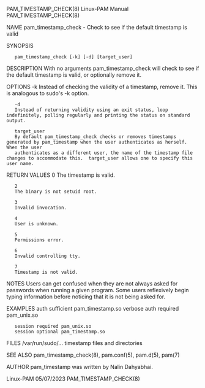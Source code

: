 PAM_TIMESTAMP_CHECK(8)						       Linux-PAM Manual							PAM_TIMESTAMP_CHECK(8)

NAME
       pam_timestamp_check - Check to see if the default timestamp is valid

SYNOPSIS

       pam_timestamp_check [-k] [-d] [target_user]

DESCRIPTION
       With no arguments pam_timestamp_check will check to see if the default timestamp is valid, or optionally remove it.

OPTIONS
       -k
	   Instead of checking the validity of a timestamp, remove it. This is analogous to sudo's -k option.

       -d
	   Instead of returning validity using an exit status, loop indefinitely, polling regularly and printing the status on standard output.

       target_user
	   By default pam_timestamp_check checks or removes timestamps generated by pam_timestamp when the user authenticates as herself. When the user
	   authenticates as a different user, the name of the timestamp file changes to accommodate this.  target_user allows one to specify this user name.

RETURN VALUES
       0
	   The timestamp is valid.

       2
	   The binary is not setuid root.

       3
	   Invalid invocation.

       4
	   User is unknown.

       5
	   Permissions error.

       6
	   Invalid controlling tty.

       7
	   Timestamp is not valid.

NOTES
       Users can get confused when they are not always asked for passwords when running a given program. Some users reflexively begin typing information
       before noticing that it is not being asked for.

EXAMPLES
	   auth sufficient pam_timestamp.so verbose
	   auth required   pam_unix.so

	   session required pam_unix.so
	   session optional pam_timestamp.so

FILES
       /var/run/sudo/...
	   timestamp files and directories

SEE ALSO
       pam_timestamp_check(8), pam.conf(5), pam.d(5), pam(7)

AUTHOR
       pam_timestamp was written by Nalin Dahyabhai.

Linux-PAM								  05/07/2023							PAM_TIMESTAMP_CHECK(8)
